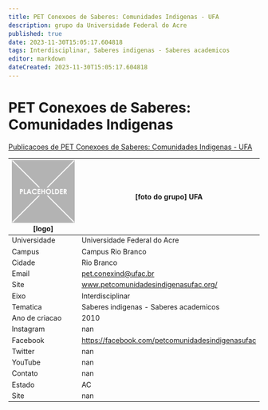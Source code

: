 ```yaml
---
title: PET Conexoes de Saberes: Comunidades Indigenas - UFA
description: grupo da Universidade Federal do Acre
published: true
date: 2023-11-30T15:05:17.604818
tags: Interdisciplinar, Saberes indigenas - Saberes academicos
editor: markdown
dateCreated: 2023-11-30T15:05:17.604818
---
```


# PET Conexoes de Saberes: Comunidades Indigenas

[Publicacoes de PET Conexoes de Saberes: Comunidades Indigenas - UFA](/atividade/206PETConexoesdeSaberesComunidadesIndigenasUFA/feed)

| ![placeholder.png](/placeholder.png) [logo] | [foto do grupo] UFA         |
| ------------------------------------------- | ------------------------------------------------- |
| Universidade                                | Universidade Federal do Acre      |
| Campus                                      | Campus Rio Branco            |
| Cidade                                      | Rio Branco             |
| Email                                       | pet.conexind@ufac.br             |
| Site                                        | www.petcomunidadesindigenasufac.org/              |
| Eixo                                        | Interdisciplinar              |
| Tematica                                    | Saberes indigenas - Saberes academicos          |
| Ano de criacao                              | 2010        |
| Instagram                                   | nan         |
| Facebook                                    | https://facebook.com/petcomunidadesindigenasufac          |
| Twitter                                     | nan           |
| YouTube                                     | nan           |
| Contato                                     | nan         |
| Estado                                      |  AC            |
| Site                                        | nan |
